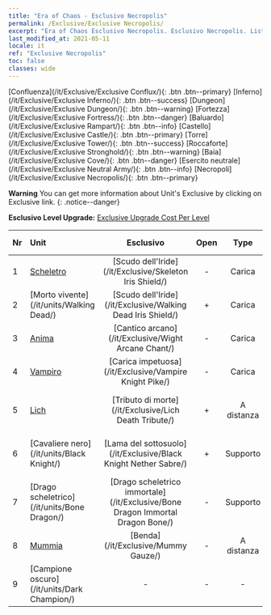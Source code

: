 ```yaml
---
title: "Era of Chaos - Esclusivo Necropolis"
permalink: /Exclusive/Exclusive Necropolis/
excerpt: "Era of Chaos Esclusivo Necropolis. Esclusivo Necropolis. List of Esclusivo Necropolis in Era of Chaos"
last_modified_at: 2021-05-11
locale: it
ref: "Exclusive Necropolis"
toc: false
classes: wide
---
```

 [Confluenza](/it/Exclusive/Exclusive Conflux/){: .btn .btn--primary} [Inferno](/it/Exclusive/Exclusive Inferno/){: .btn .btn--success} [Dungeon](/it/Exclusive/Exclusive Dungeon/){: .btn .btn--warning} [Fortezza](/it/Exclusive/Exclusive Fortress/){: .btn .btn--danger} [Baluardo](/it/Exclusive/Exclusive Rampart/){: .btn .btn--info} [Castello](/it/Exclusive/Exclusive Castle/){: .btn .btn--primary} [Torre](/it/Exclusive/Exclusive Tower/){: .btn .btn--success} [Roccaforte](/it/Exclusive/Exclusive Stronghold/){: .btn .btn--warning} [Baia](/it/Exclusive/Exclusive Cove/){: .btn .btn--danger} [Esercito neutrale](/it/Exclusive/Exclusive Neutral Army/){: .btn .btn--info} [Necropoli](/it/Exclusive/Exclusive Necropolis/){: .btn .btn--primary} 

**Warning** You can get more information about Unit's Exclusive by clicking on Exclusive link. 
{: .notice--danger}

 **Esclusivo Level Upgrade:** [Exclusive Upgrade Cost Per Level](/Exclusive/ExclusiveUpgradeCostPerLevel/)

  | Nr |         Unit        | Esclusivo | Open  |    Type   |  Item to Rank UP      |  Skin   |
  |:---|:--------------------|:-------------:|:-----:|:---------:|:---------------------:|:-------:|
  | 1  | [Scheletro](/it/units/Skeleton/) | [Scudo dell'Iride](/it/Exclusive/Skeleton Iris Shield/) | - | Carica | [Token Scudo dell'Iride](/ItemsIT/con_913/) | - |
  | 2  | [Morto vivente](/it/units/Walking Dead/) | [Scudo dell'Iride](/it/Exclusive/Walking Dead Iris Shield/) | + | Carica | [Token Scudo dell'Iride](/ItemsIT/con_913/) | - |
  | 3  | [Anima](/it/units/Wight/) | [Cantico arcano](/it/Exclusive/Wight Arcane Chant/) | - | Carica | [Token Cantico arcano](/ItemsIT/con_915/) | - |
  | 4  | [Vampiro](/it/units/Vampire/) | [Carica impetuosa](/it/Exclusive/Vampire Knight Pike/) | - | Carica | [Token Carica impetuosa](/ItemsIT/con_916/) | - |
  | 5  | [Lich](/it/units/Lich/) | [Tributo di morte](/it/Exclusive/Lich Death Tribute/) | + | A distanza | [Token Tributo di morte](/ItemsIT/con_978/) | [Skin speciale Tributo di morte](/ItemsIT/con_646/) |
  | 6  | [Cavaliere nero](/it/units/Black Knight/) | [Lama del sottosuolo](/it/Exclusive/Black Knight Nether Sabre/) | + | Supporto | [Token Lama del sottosuolo](/ItemsIT/con_979/) | [Skin speciale Lama del sottosuolo](/ItemsIT/con_647/) |
  | 7  | [Drago scheletrico](/it/units/Bone Dragon/) | [Drago scheletrico immortale](/it/Exclusive/Bone Dragon Immortal Dragon Bone/) | - | Supporto | [Token Drago scheletrico immortale](/ItemsIT/con_980/) | [Skin speciale Drago scheletrico immortale](/ItemsIT/con_648/) |
  | 8  | [Mummia](/it/units/Mummy/) | [Benda](/it/Exclusive/Mummy Gauze/) | - | A distanza | [Token Benda](/ItemsIT/con_981/) | [Skin speciale Benda](/ItemsIT/con_649/) |
  | 9  | [Campione oscuro](/it/units/Dark Champion/) | - | - | - | none | none |
